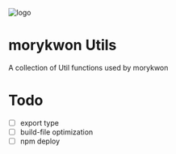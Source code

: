 ![logo](https://avatars.githubusercontent.com/u/12936720?v=4)

# morykwon Utils

A collection of Util functions used by morykwon

# Todo

- [ ] export type
- [ ] build-file optimization
- [ ] npm deploy